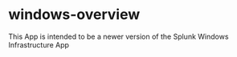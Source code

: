 # windows-overview

This App is intended to be a newer version of the Splunk Windows Infrastructure App
